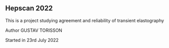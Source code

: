 ## Hepscan 2022

This is a project studying agreement and reliability of transient elastography

Author GUSTAV TORISSON

Started in 23rd July 2022
